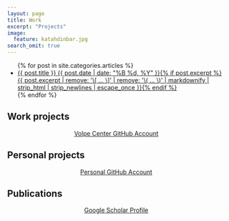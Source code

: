 ```yaml
---
layout: page
title: Work
excerpt: "Projects"
image:
  feature: katahdinbar.jpg
search_omit: true
---
```


<ul class="post-list">
{% for post in site.categories.articles %} 
  <li><article><a href="{{ site.url }}{{ post.url }}">{{ post.title }} <span class="entry-date"><time datetime="{{ post.date | date_to_xmlschema }}">{{ post.date | date: "%B %d, %Y" }}</time></span>{% if post.excerpt %} <span class="excerpt">{{ post.excerpt | remove: '\[ ... \]' | remove: '\( ... \)' | markdownify | strip_html | strip_newlines | escape_once }}</span>{% endif %}</a></article></li>
{% endfor %}
</ul>

## Work projects 

<center>
<a href="https://github.com/dflynn-volpe" class="btn">Volpe Center GitHub Account</a>
</center>

## Personal projects 

<center>
<a href="https://github.com/flynn-d" class="btn">Personal GitHub Account</a>
</center>

## Publications

<center>
<a href="https://scholar.google.com/citations?user=otWCBH8AAAAJ&hl=en" class="btn">Google Scholar Profile</a>
</center>
